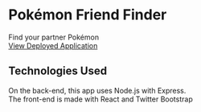 # Pok&eacute;mon Friend Finder
Find your partner Pok&eacute;mon  
[View Deployed Application](https://react-poke-finder.herokuapp.com/)
## Technologies Used
On the back-end, this app uses Node.js with Express.  
The front-end is made with React and Twitter Bootstrap